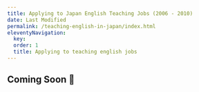 ```yaml
---
title: Applying to Japan English Teaching Jobs (2006 - 2010) 
date: Last Modified 
permalink: /teaching-english-in-japan/index.html
eleventyNavigation:
  key: 
  order: 1
  title: Applying to teaching english jobs 
---
```


## Coming Soon 🔏
